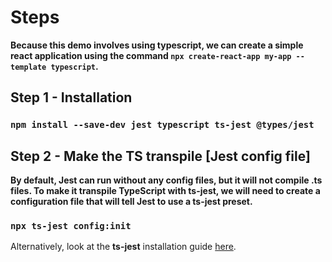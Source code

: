 
# Steps

  

**Because this demo involves using typescript, we can create a simple react application using the command `npx create-react-app my-app --template typescript`.**

  

## Step 1 - Installation

### `npm install --save-dev jest typescript ts-jest @types/jest`

  

## Step 2 - Make the TS transpile [Jest config file]

**By default, Jest can run without any config files, but it will not compile .ts files. To make it transpile TypeScript with ts-jest, we will need to create a configuration file that will tell Jest to use a ts-jest preset.**

### `npx ts-jest config:init`

  

Alternatively, look at the **ts-jest** installation guide [here](https://kulshekhar.github.io/ts-jest/docs/getting-started/installation).